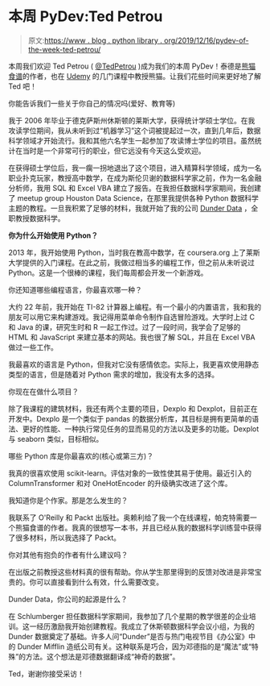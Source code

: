 # 本周 PyDev:Ted Petrou

> 原文:[https://www . blog . python library . org/2019/12/16/pydev-of-the-week-ted-petrou/](https://www.blog.pythonlibrary.org/2019/12/16/pydev-of-the-week-ted-petrou/)

本周我们欢迎 Ted Petrou ( [@TedPetrou](https://twitter.com/TedPetrou) )成为我们的本周 PyDev！泰德是[熊猫食谱](https://amzn.to/2QciCyC)的作者，也在 [Udemy](https://www.udemy.com/user/theodore-petrou/) 的几门课程中教授熊猫。让我们花些时间来更好地了解 Ted 吧！

你能告诉我们一些关于你自己的情况吗(爱好、教育等)

我于 2006 年毕业于德克萨斯州休斯顿的莱斯大学，获得统计学硕士学位。在我攻读学位期间，我从未听到过“机器学习”这个词被提起过一次，直到几年后，数据科学领域才开始流行。我和其他六名学生一起参加了攻读博士学位的项目。虽然统计在当时是一个非常可行的职业，但它远没有今天这么受欢迎。

在获得硕士学位后，我一瘸一拐地退出了这个项目，进入精算科学领域，成为一名职业扑克玩家，教授高中数学，在成为斯伦贝谢的数据科学家之前，作为一名金融分析师，我用 SQL 和 Excel VBA 建立了报告。在我担任数据科学家期间，我创建了 meetup group Houston Data Science，在那里我提供各种 Python 数据科学主题的教程。一旦我积累了足够的材料，我就开始了我的公司 [Dunder Data](https://www.dunderdata.com) ，全职教授数据科学。

**你为什么开始使用 Python？**

2013 年，我开始使用 Python，当时我在教高中数学，在 coursera.org 上了莱斯大学提供的入门课程。在此之前，我做过相当多的编程工作，但之前从未听说过 Python。这是一个很棒的课程，我们每周都会开发一个新游戏。

你还知道哪些编程语言，你最喜欢哪一种？

大约 22 年前，我开始在 TI-82 计算器上编程。有一个最小的内置语言，我和我的朋友可以用它来构建游戏。我记得用菜单命令制作自选冒险游戏。大学时上过 C 和 Java 的课，研究生时和 R 一起工作过。过了一段时间，我学会了足够的 HTML 和 JavaScript 来建立基本的网站。我也很了解 SQL，并且在 Excel VBA 做过一些工作。

我最喜欢的语言是 Python，但我对它没有感情依恋。实际上，我更喜欢使用静态类型的语言，但是随着对 Python 需求的增加，我没有太多的选择。

你现在在做什么项目？

除了我课程的建筑材料，我还有两个主要的项目，Dexplo 和 Dexplot，目前正在开发中。Dexplo 是一个类似于 pandas 的数据分析库，其目标是拥有更简单的语法、更好的性能、一种执行常见任务的显而易见的方法以及更多的功能。Dexplot 与 seaborn 类似，目标相似。

哪些 Python 库是你最喜欢的(核心或第三方)？

我真的很喜欢使用 scikit-learn。评估对象的一致性使其易于使用。最近引入的 ColumnTransformer 和对 OneHotEncoder 的升级确实改进了这个库。

我知道你是个作家。那是怎么发生的？

我联系了 O'Reilly 和 Packt 出版社。奥赖利给了我一个在线课程，帕克特需要一个熊猫食谱的作者。我真的很想写一本书，并且已经从我的数据科学训练营中获得了很多材料，所以我选择了 Packt。

你对其他有抱负的作者有什么建议吗？

在出版之前教授这些材料真的很有帮助。你从学生那里得到的反馈对改进是非常宝贵的。你可以直接看到什么有效，什么需要改变。

Dunder Data，你公司的起源是什么？

在 Schlumberger 担任数据科学家期间，我参加了几个星期的教学很差的企业培训。这一经历激励我开始创建教程。我成立了休斯顿数据科学会议小组，为我的 Dunder 数据奠定了基础。许多人问“Dunder”是否与热门电视节目《办公室》中的 Dunder Mifflin 造纸公司有关。这种联系是巧合，因为邓德指的是“魔法”或“特殊”的方法。这个想法是邓德数据翻译成“神奇的数据”。

Ted，谢谢你接受采访！